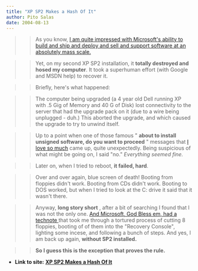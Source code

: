 ```yaml
---
title: "XP SP2 Makes a Hash Of It"
author: Pito Salas
date: 2004-08-13
---
```



>>

>> As you know, [I am quite impressed with Microsoft's ability to build and
ship and deploy and sell and support software at an absolutely mass
scale.](</weblogs/archives/000475.html>)

>>

>> Yet, on my second XP SP2 installation, it **totally destroyed and hosed my
computer**. It took a superhuman effort (with Google and MSDN help) to recover
it.

>>

>> Briefly, here's what happened:

>>

>> The computer being upgraded (a 4 year old Dell running XP with .5 Gig of
Memory and 40 G of Disk) lost connectivity to the server that had the upgrade
pack on it (due to a wire being unplugged - duh.) This aborted the upgrade,
and which caused the upgrade to try to unwind itself.

>>

>> Up to a point when one of those famous " **about to install unsigned
software, do you want to proceed** " messages that [I love so
much](</weblogs/archives/000460.html>) came up, quite unexpectedly. Being
suspicious of what might be going on, I said "no." _Everything seemed fine._

>>

>> Later on, when I tried to reboot, **it failed, hard**.

>>

>> Over and over again, blue screen of death! Booting from floppies didn't
work. Booting from CDs didn't work. Booting to DOS worked, but when I tried to
look at the C: drive it said that it wasn't there.

>>

>> Anyway, **long story short** , after a bit of searching I found that I was
not the only one. [And Microsoft, God Bless em, had a technote
](<http://support.microsoft.com/default.aspx?scid=kb;en-us;875355>)that took
me through a tortured process of cutting 8 floppies, booting of of them into
the "Recovery Console", lighting some incese, and following a bunch of steps.
And yes, I am back up again, **without SP2 installed.**

>>

>> **So I guess this is the exception that proves the rule.**


* **Link to site:** **[XP SP2 Makes a Hash Of It](None)**
